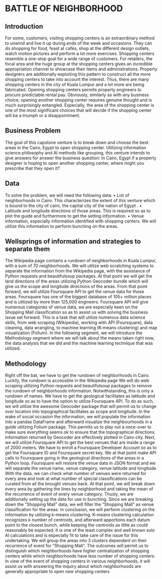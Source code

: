 # BATTLE OF NEIGHBORHOOD

## Introduction

For some, customers, visiting shopping centers is an extraordinary method to unwind and live
it up during ends of the week and occasions. They can do shopping for food, feast at cafés,
shop at the different design outlets, watch motion pictures and perform a lot more exercises.
Shopping centers resemble a one-stop goal for a wide range of customers. For retailers, the focal area and the
huge group at the shopping centers gives an incredible appropriation channel to showcase
their items and administrations. Property designers are additionally exploiting this pattern to
construct all the more shopping centers to take into account the interest. Thus, there are
many shopping centers in the city of Kuala Lumpur and a lot more are being fabricated.
Opening shopping centers permits property engineers to procure predictable rental pay.
Obviously, similarly as with any business choice, opening another shopping center requires
genuine thought and is much surprisingly entangled. Especially, the area of the shopping
center is one of the most significant choices that will decide if the shopping center will be a
triumph or a disappointment.

## Business Problem
The goal of this capstone venture is to break down and choose the best areas in the Cairo,
Egypt to open shopping center. Utilizing information science philosophy and AI methods
like grouping, this venture intends to give answers for answer the business question: In
Cairo, Egypt if a property designer is hoping to open another shopping center, where might
you prescribe that they open it?

## Data
To solve the problem, we will need the following data:
• List of neighborhoods in Cairo. This characterizes the extent of this venture
which is bound to the city of cairo, the capital city of the nation of Egypt .
• Latitude and longitude directions of those areas. This is required so as to plot
the guide and furthermore to get the setting information.
• Venue information, especially information identified with shopping centers.
We will utilize this information to perform bunching on the areas.


## Wellsprings of information and strategies to separate them
The Wikipedia page contains a rundown of neighborhoods in Kuala Lumpur, with a sum of 70
neighborhoods. We will utilize web scratching systems to separate the information from the
Wikipedia page, with the assistance of Python requests and beautifulsoup packages. At that
point we will get the land directions of the areas utilizing Python Geocoder bundle which will
give us the scope and longitude directions of the areas.
From that point forward, we will utilize Foursquare API to get the venue data for those areas.
Foursquare has one of the biggest database of 105+ million places and is utilized by more than 125,000
engineers.
Foursquare API will give numerous categories of venue data, we are especially keen on the Shopping
Mall classification so as to assist us with solving the business issue set forward. This is a task that will
utilize numerous data science skills, from web scraping (Wikipedia), working with API (Foursquare),
data cleaning, data wrangling, to machine learning (K-means clustering) and map visualization (Folium).
In the following segment, we will introduce the Methodology segment where we will talk about the
means taken right now, the data analysis that we did and the machine learning technique that was
utilized.

## Methodology
Right off the bat, we have to get the rundown of neighborhoods in Cairo. Luckily, the
rundown is accessible in the Wikipedia page
We will do web scraping utilizing Python requests and beautifulsoup packages to remove the rundown of
neighborhoods information. Notwithstanding, this is only a rundown of names. We
have to get the geological facilitates as latitude and longitude so as to have the
option to utilize Foursquare API. To do as such, we will utilize the awesome
Geocoder package that will permit us to change over location into topographical
facilitates as scope and longitude. In the wake of social occasion the information, we
will populate the information into a pandas DataFrame and afterward visualize the
neighbourhoods in a guide utilizing Folium package. This permits us to play out a
once-over to make sure everything seems ok to ensure that the topographical
directions information returned by Geocoder are effectively plotted in Cairo city.
Next, we will utilize Foursquare API to get the best venues that are inside a range of
2000 meters. We have to enroll a Foursquare Developer Account so as to get the
Foursquare ID and Foursquare secret key. We at that point make API calls to
Foursquare going in the geological directions of the areas in a Python loop.
Foursquare will restore the venue data in JSON format and we will separate the
venue name, venue category, venue latitude and longitude. With the data, we can
check what number of venues were returned for every area and look at what
number of special classifications can be curated from all the brought venues back. At
that point, we will break down every area by gathering the lines by neighborhood
and taking the mean of the recurrence of event of every venue category. Thusly, we
are additionally setting up the data for use in bunching. Since we are breaking down
the "Shopping Mall" data, we will filter the "Shopping Mall" as venue classification
for the areas.
In conclusion, we will perform clustering on the information by utilizing k-means
clustering. K-means clustering calculation recognizes k number of centroids, and
afterward apportions each datum point to the closest bunch, while keeping the
centroids as little as could reasonably be expected. It is one of the least complex and
well known solo AI calculations and is especially fit to take care of the issue for this 
undertaking. We will group the areas into 3 clusters dependent on their recurrence of
event for "Shopping Mall". The outcomes will permit us to distinguish which
neighborhoods have higher centralization of shopping centers while which
neighborhoods have less number of shopping centers. In view of the event of shopping
centers in various neighborhoods, it will assist us with answering the inquiry about
which neighborhoods are generally appropriate to open new shopping centers

